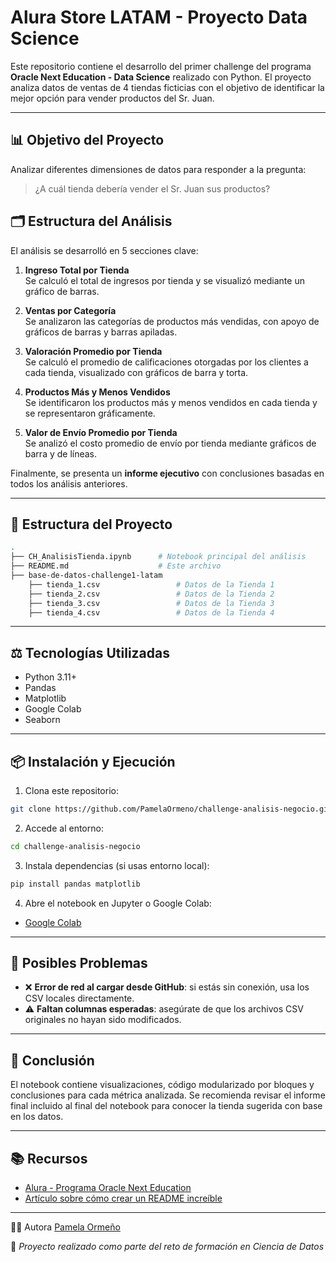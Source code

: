 # Alura Store LATAM - Proyecto Data Science

Este repositorio contiene el desarrollo del primer challenge del programa **Oracle Next Education - Data Science** realizado con Python. El proyecto analiza datos de ventas de 4 tiendas ficticias con el objetivo de identificar la mejor opción para vender productos del Sr. Juan.

---

## 📊 Objetivo del Proyecto

Analizar diferentes dimensiones de datos para responder a la pregunta:

> ¿A cuál tienda debería vender el Sr. Juan sus productos?

## 🗂️ Estructura del Análisis

El análisis se desarrolló en 5 secciones clave:

1. **Ingreso Total por Tienda**  
   Se calculó el total de ingresos por tienda y se visualizó mediante un gráfico de barras.

2. **Ventas por Categoría**  
   Se analizaron las categorías de productos más vendidas, con apoyo de gráficos de barras y barras apiladas.

3. **Valoración Promedio por Tienda**  
   Se calculó el promedio de calificaciones otorgadas por los clientes a cada tienda, visualizado con gráficos de barra y torta.

4. **Productos Más y Menos Vendidos**  
   Se identificaron los productos más y menos vendidos en cada tienda y se representaron gráficamente.

5. **Valor de Envío Promedio por Tienda**  
   Se analizó el costo promedio de envío por tienda mediante gráficos de barra y de líneas.

Finalmente, se presenta un **informe ejecutivo** con conclusiones basadas en todos los análisis anteriores.

---

## 🚷 Estructura del Proyecto

```bash
.
├── CH_AnalisisTienda.ipynb      # Notebook principal del análisis
├── README.md                    # Este archivo
├── base-de-datos-challenge1-latam
    ├── tienda_1.csv                 # Datos de la Tienda 1
    ├── tienda_2.csv                 # Datos de la Tienda 2
    ├── tienda_3.csv                 # Datos de la Tienda 3
    ├── tienda_4.csv                 # Datos de la Tienda 4

```

---

## ⚖️ Tecnologías Utilizadas

* Python 3.11+
* Pandas
* Matplotlib
* Google Colab
* Seaborn

---

## 📦 Instalación y Ejecución

1. Clona este repositorio:

```bash
git clone https://github.com/PamelaOrmeno/challenge-analisis-negocio.git
```

2. Accede al entorno:

```bash
cd challenge-analisis-negocio
```

3. Instala dependencias (si usas entorno local):

```bash
pip install pandas matplotlib
```

4. Abre el notebook en Jupyter o Google Colab:

* [Google Colab](https://colab.research.google.com/)

---

## 🚫 Posibles Problemas

* ❌ **Error de red al cargar desde GitHub**: si estás sin conexión, usa los CSV locales directamente.
* ⚠️ **Faltan columnas esperadas**: asegúrate de que los archivos CSV originales no hayan sido modificados.

---

## 📄 Conclusión

El notebook contiene visualizaciones, código modularizado por bloques y conclusiones para cada métrica analizada. Se recomienda revisar el informe final incluido al final del notebook para conocer la tienda sugerida con base en los datos.

---

## 📚 Recursos

* [Alura - Programa Oracle Next Education](https://www.aluracursos.com/)
* [Artículo sobre cómo crear un README increíble](https://www.aluracursos.com/blog/como-escribir-un-readme-increible-en-tu-github)

---

👩‍💻 Autora
[Pamela Ormeño](https://linkedin.com/in/pamelaormeno)

🚀 *Proyecto realizado como parte del reto de formación en Ciencia de Datos*
